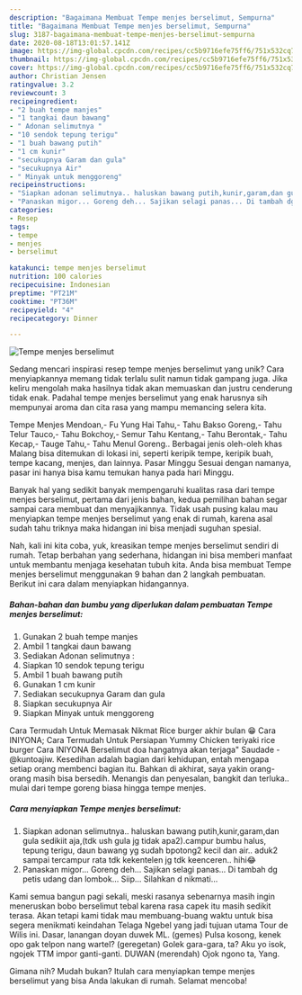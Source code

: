 ```yaml
---
description: "Bagaimana Membuat Tempe menjes berselimut, Sempurna"
title: "Bagaimana Membuat Tempe menjes berselimut, Sempurna"
slug: 3187-bagaimana-membuat-tempe-menjes-berselimut-sempurna
date: 2020-08-18T13:01:57.141Z
image: https://img-global.cpcdn.com/recipes/cc5b9716efe75ff6/751x532cq70/tempe-menjes-berselimut-foto-resep-utama.jpg
thumbnail: https://img-global.cpcdn.com/recipes/cc5b9716efe75ff6/751x532cq70/tempe-menjes-berselimut-foto-resep-utama.jpg
cover: https://img-global.cpcdn.com/recipes/cc5b9716efe75ff6/751x532cq70/tempe-menjes-berselimut-foto-resep-utama.jpg
author: Christian Jensen
ratingvalue: 3.2
reviewcount: 3
recipeingredient:
- "2 buah tempe manjes"
- "1 tangkai daun bawang"
- " Adonan selimutnya "
- "10 sendok tepung terigu"
- "1 buah bawang putih"
- "1 cm kunir"
- "secukupnya Garam dan gula"
- "secukupnya Air"
- " Minyak untuk menggoreng"
recipeinstructions:
- "Siapkan adonan selimutnya.. haluskan bawang putih,kunir,garam,dan gula sedikiit aja,(tdk ush gula jg tidak apa2).campur bumbu halus, tepung terigu, daun bawang yg sudah bpotong2 kecil dan air.. aduk2 sampai tercampur rata tdk kekentelen jg tdk keenceren.. hihi😂"
- "Panaskan migor... Goreng deh... Sajikan selagi panas... Di tambah dg petis udang dan lombok... Siip... Silahkan d nikmati..."
categories:
- Resep
tags:
- tempe
- menjes
- berselimut

katakunci: tempe menjes berselimut 
nutrition: 100 calories
recipecuisine: Indonesian
preptime: "PT21M"
cooktime: "PT36M"
recipeyield: "4"
recipecategory: Dinner

---
```



![Tempe menjes berselimut](https://img-global.cpcdn.com/recipes/cc5b9716efe75ff6/751x532cq70/tempe-menjes-berselimut-foto-resep-utama.jpg)

Sedang mencari inspirasi resep tempe menjes berselimut yang unik? Cara menyiapkannya memang tidak terlalu sulit namun tidak gampang juga. Jika keliru mengolah maka hasilnya tidak akan memuaskan dan justru cenderung tidak enak. Padahal tempe menjes berselimut yang enak harusnya sih mempunyai aroma dan cita rasa yang mampu memancing selera kita.

Tempe Menjes Mendoan,- Fu Yung Hai Tahu,- Tahu Bakso Goreng,- Tahu Telur Tauco,- Tahu Bokchoy,- Semur Tahu Kentang,- Tahu Berontak,- Tahu Kecap,- Tauge Tahu,- Tahu Menul Goreng.. Berbagai jenis oleh-oleh khas Malang bisa ditemukan di lokasi ini, seperti keripik tempe, keripik buah, tempe kacang, menjes, dan lainnya. Pasar Minggu Sesuai dengan namanya, pasar ini hanya bisa kamu temukan hanya pada hari Minggu.

Banyak hal yang sedikit banyak mempengaruhi kualitas rasa dari tempe menjes berselimut, pertama dari jenis bahan, kedua pemilihan bahan segar sampai cara membuat dan menyajikannya. Tidak usah pusing kalau mau menyiapkan tempe menjes berselimut yang enak di rumah, karena asal sudah tahu triknya maka hidangan ini bisa menjadi suguhan spesial.


Nah, kali ini kita coba, yuk, kreasikan tempe menjes berselimut sendiri di rumah. Tetap berbahan yang sederhana, hidangan ini bisa memberi manfaat untuk membantu menjaga kesehatan tubuh kita. Anda bisa membuat Tempe menjes berselimut menggunakan 9 bahan dan 2 langkah pembuatan. Berikut ini cara dalam menyiapkan hidangannya.

<!--inarticleads1-->

##### Bahan-bahan dan bumbu yang diperlukan dalam pembuatan Tempe menjes berselimut:

1. Gunakan 2 buah tempe manjes
1. Ambil 1 tangkai daun bawang
1. Sediakan  Adonan selimutnya :
1. Siapkan 10 sendok tepung terigu
1. Ambil 1 buah bawang putih
1. Gunakan 1 cm kunir
1. Sediakan secukupnya Garam dan gula
1. Siapkan secukupnya Air
1. Siapkan  Minyak untuk menggoreng


Cara Termudah Untuk Memasak Nikmat Rice burger akhir bulan 😁 Cara INIYONA; Cara Termudah Untuk Persiapan Yummy Chicken teriyaki rice burger Cara INIYONA Berselimut doa hangatnya akan terjaga&#34; Saudade - @kuntoajiw. Kesedihan adalah bagian dari kehidupan, entah mengapa setiap orang membenci bagian itu. Bahkan di akhirat, saya yakin orang-orang masih bisa bersedih. Menangis dan penyesalan, bangkit dan terluka.. mulai dari tempe goreng biasa hingga tempe menjes. 

<!--inarticleads2-->

##### Cara menyiapkan Tempe menjes berselimut:

1. Siapkan adonan selimutnya.. haluskan bawang putih,kunir,garam,dan gula sedikiit aja,(tdk ush gula jg tidak apa2).campur bumbu halus, tepung terigu, daun bawang yg sudah bpotong2 kecil dan air.. aduk2 sampai tercampur rata tdk kekentelen jg tdk keenceren.. hihi😂
1. Panaskan migor... Goreng deh... Sajikan selagi panas... Di tambah dg petis udang dan lombok... Siip... Silahkan d nikmati...


Kami semua bangun pagi sekali, meski rasanya sebenarnya masih ingin meneruskan bobo berselimut tebal karena rasa capek itu masih sedikit terasa. Akan tetapi kami tidak mau membuang-buang waktu untuk bisa segera menikmati keindahan Telaga Ngebel yang jadi tujuan utama Tour de Wilis ini. Dasar, lanangan doyan duwek ML. (gemes) Pulsa kosong, kenek opo gak telpon nang wartel? (geregetan) Golek gara-gara, ta? Aku yo isok, ngojek TTM impor ganti-ganti. DUWAN (merendah) Ojok ngono ta, Yang. 

Gimana nih? Mudah bukan? Itulah cara menyiapkan tempe menjes berselimut yang bisa Anda lakukan di rumah. Selamat mencoba!
